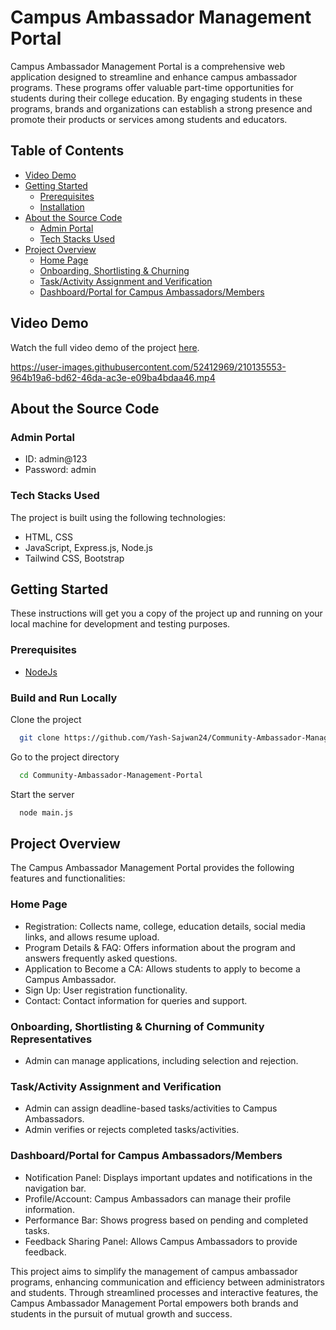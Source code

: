 # Campus Ambassador Management Portal

Campus Ambassador Management Portal is a comprehensive web application designed to streamline and enhance campus ambassador programs. These programs offer valuable part-time opportunities for students during their college education. By engaging students in these programs, brands and organizations can establish a strong presence and promote their products or services among students and educators.

## Table of Contents

- [Video Demo](#video-demo)
- [Getting Started](#getting-started)
  - [Prerequisites](#prerequisites)
  - [Installation](#installation)
- [About the Source Code](#about-the-source-code)
  - [Admin Portal](#admin-portal)
  - [Tech Stacks Used](#tech-stacks-used)
- [Project Overview](#project-overview)
  - [Home Page](#home-page)
  - [Onboarding, Shortlisting & Churning](#onboarding-shortlisting--churning-of-community-representative)
  - [Task/Activity Assignment and Verification](#taskactivity-assignment-and-verification)
  - [Dashboard/Portal for Campus Ambassadors/Members](#dashboardportal-for-campus-ambassadorsmembers)

## Video Demo

Watch the full video demo of the project [here](https://drive.google.com/file/d/1hv2VvXPc4_Ndyf0FrzZIpEnqkCL1Rph8/view?usp=sharing).

https://user-images.githubusercontent.com/52412969/210135553-964b19a6-bd62-46da-ac3e-e09ba4bdaa46.mp4

## About the Source Code

### Admin Portal
- ID: admin@123
- Password: admin

### Tech Stacks Used
The project is built using the following technologies:
- HTML, CSS
- JavaScript, Express.js, Node.js
- Tailwind CSS, Bootstrap

## Getting Started

These instructions will get you a copy of the project up and running on your local machine for development and testing purposes.

### Prerequisites

- [NodeJs](https://nodejs.org/en/download/)


### Build and Run Locally


Clone the project
```bash
  git clone https://github.com/Yash-Sajwan24/Community-Ambassador-Management-Portal.git
```

Go to the project directory

```bash
  cd Community-Ambassador-Management-Portal
```
Start the server 

```bash
  node main.js
```

## Project Overview

The Campus Ambassador Management Portal provides the following features and functionalities:

### Home Page
- Registration: Collects name, college, education details, social media links, and allows resume upload.
- Program Details & FAQ: Offers information about the program and answers frequently asked questions.
- Application to Become a CA: Allows students to apply to become a Campus Ambassador.
- Sign Up: User registration functionality.
- Contact: Contact information for queries and support.

### Onboarding, Shortlisting & Churning of Community Representatives
- Admin can manage applications, including selection and rejection.

### Task/Activity Assignment and Verification
- Admin can assign deadline-based tasks/activities to Campus Ambassadors.
- Admin verifies or rejects completed tasks/activities.

### Dashboard/Portal for Campus Ambassadors/Members
- Notification Panel: Displays important updates and notifications in the navigation bar.
- Profile/Account: Campus Ambassadors can manage their profile information.
- Performance Bar: Shows progress based on pending and completed tasks.
- Feedback Sharing Panel: Allows Campus Ambassadors to provide feedback.

This project aims to simplify the management of campus ambassador programs, enhancing communication and efficiency between administrators and students. Through streamlined processes and interactive features, the Campus Ambassador Management Portal empowers both brands and students in the pursuit of mutual growth and success.

